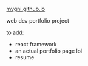 <a href="https://mvgni.github.io">mvgni.github.io</a>

web dev portfolio project

to add:
- react framework
- an actual portfolio page lol
- resume
